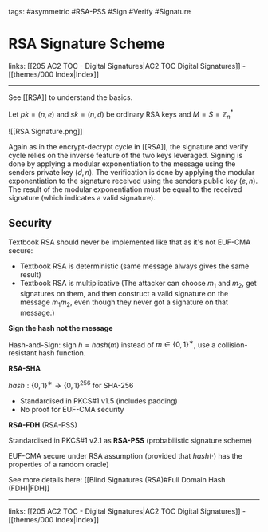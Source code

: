 tags: #asymmetric #RSA-PSS #Sign #Verify #Signature

# RSA Signature Scheme

links: [[205 AC2 TOC - Digital Signatures|AC2 TOC Digital Signatures]] - [[themes/000 Index|Index]]

---

See [[RSA]] to understand the basics.

Let $pk=(n,e)$ and $sk=(n,d)$ be ordinary RSA keys and $M=S=\mathbb{Z}_n^*$

![[RSA Signature.png]]

Again as in the encrypt-decrypt cycle in [[RSA]], the signature and verify cycle relies on the inverse feature of the two keys leveraged. Signing is done by applying a modular exponentiation to the message using the senders private key $(d,n)$. The verification is done by applying the modular exponentiation to the signature received using the senders public key $(e,n)$. The result of the modular exponentiation must be equal to the received signature (which indicates a valid signature).

## Security

Textbook RSA should never be implemented like that  as it's not EUF-CMA secure:

* Textbook RSA is deterministic (same message always gives the same result)
* Textbook RSA is multiplicative (The attacker can choose $m_1$ and $m_2$, get signatures on them, and then construct a valid signature on the message $m_1m_2$, even though they never got a signature on that message.)

**Sign the hash not the message**

Hash-and-Sign: sign $h = hash(m)$ instead of $m \in \{0, 1\}^∗$, use a collision-resistant hash function.

**RSA-SHA**

$hash: \{0, 1\}^∗ \rightarrow \{0, 1\}^{256}$ for SHA-256

* Standardised in PKCS#1 v1.5 (includes padding)
* No proof for EUF-CMA security

**RSA-FDH** (RSA-PSS)

Standardised in PKCS#1 v2.1 as **RSA-PSS** (probabilistic signature scheme)

EUF-CMA secure under RSA assumption (provided that $hash(·)$ has the properties of a random oracle)

See more details here: [[Blind Signatures (RSA)#Full Domain Hash (FDH)|FDH]]

---
links: [[205 AC2 TOC - Digital Signatures|AC2 TOC Digital Signatures]] - [[themes/000 Index|Index]]